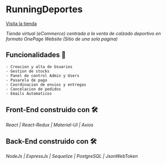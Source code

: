 # RunningDeportes

[Visita la tienda](https://www.runningdeportes.store/)

_Tienda virtual (eCommerce) centrada a la venta de calzado deportivo en formato OnePage Website (Sitio de una sola pagina)_

## Funcionalidades 🚀

```
- Creacion y alta de Usuarios
- Gestion de stocks
- Panel de control Admin y Users
- Pasarela de pago
- Coordinacion de envios y entregas
- Cancelacion de pedidos
- Emails Automaticos
```

## Front-End construido con 🛠️

_React | React-Redux | Material-UI | Axios_

## Back-End construido con 🛠️

_NodeJs | ExpressJs | Sequelize | PostgreSQL | JsonWebToken_
